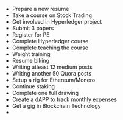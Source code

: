 * Prepare a new resume
* Take a course on Stock Trading
* Get involved in Hyperledger project
* Submit 3 papers
* Register for PE
* Complete Hyperledger course
* Complete teaching the course
* Weight training
* Resume biking
* Writing atleast 12 medium posts
* Writing another 50 Quora posts
* Setup a rig for Ethereum/Monero
* Continue staking
* Complete one full drawing
* Create a dAPP to track monthly expenses
* Get a gig in Blockchain Technology
* 
